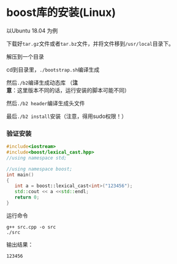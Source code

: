 # boost库的安装(Linux)

以Ubuntu 18.04 为例

下载好```tar.gz```文件或者```tar.bz```文件，并将文件移到`/usr/local`目录下。

解压到一个目录

cd到目录里，```./bootstrap.sh```编译生成

然后```./b2```编译生成动态库
（**注意**：这里版本不同的话，运行安装的脚本可能不同）

然后```./b2 header```编译生成头文件

最后`./b2 install`安装（注意，得用sudo权限！）

### 验证安装

```cpp
#include<iostream>
#include<boost/lexical_cast.hpp>
//using namespace std;

//using namespace boost;
int main()
{
   int a = boost::lexical_cast<int>("123456");
   std::cout << a <<std::endl;
   return 0;
}
```
运行命令
```
g++ src.cpp -o src
./src
```
输出结果：
```
123456
```
